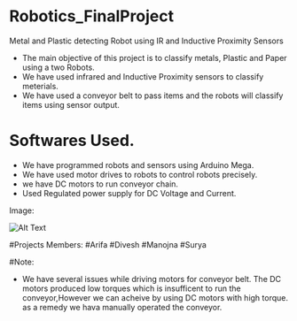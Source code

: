 # Robotics_FinalProject
Metal and Plastic detecting Robot using IR and Inductive Proximity Sensors
- The main objective of this project is to classify metals, Plastic and Paper using a two Robots.
- We have used infrared and Inductive Proximity sensors to classify meterials. 
- We have used a conveyor belt to pass items and the robots will classify items using sensor output.

# Softwares Used.
- We have programmed robots and sensors using Arduino Mega.
- We have used motor drives to robots to control robots precisely.
- we have DC motors to run conveyor chain.
- Used Regulated power supply for DC Voltage and Current.

Image:

![Alt Text](https://imgur.com/a/5yZOoLJ)

#Projects Members:
#Arifa
#Divesh
#Manojna
#Surya

#Note:
- We have several issues while driving motors for conveyor belt. The DC motors produced low torques which is insufficent to run the conveyor,However we can acheive by using DC motors with high torque. as a remedy we hava manually operated the conveyor.
